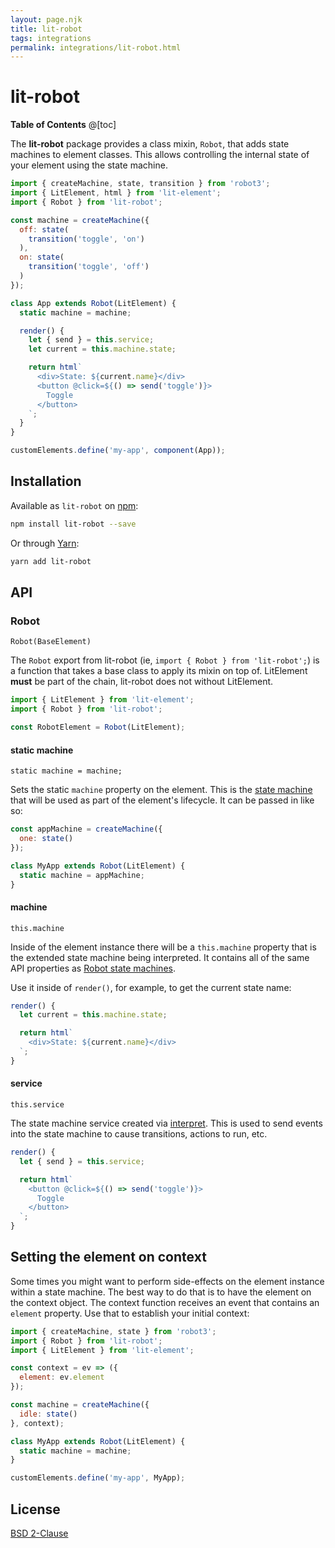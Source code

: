 ```yaml
---
layout: page.njk
title: lit-robot
tags: integrations
permalink: integrations/lit-robot.html
---
```


# lit-robot

__Table of Contents__
@[toc]

The __lit-robot__ package provides a class mixin, `Robot`, that adds state machines to element classes. This allows controlling the internal state of your element using the state machine.

```js
import { createMachine, state, transition } from 'robot3';
import { LitElement, html } from 'lit-element';
import { Robot } from 'lit-robot';

const machine = createMachine({
  off: state(
    transition('toggle', 'on')
  ),
  on: state(
    transition('toggle', 'off')
  )
});

class App extends Robot(LitElement) {
  static machine = machine;

  render() {
    let { send } = this.service;
    let current = this.machine.state;

    return html`
      <div>State: ${current.name}</div>
      <button @click=${() => send('toggle')}>
        Toggle
      </button>
    `;
  }
}

customElements.define('my-app', component(App));
```

## Installation

Available as `lit-robot` on [npm](https://www.npmjs.com/package/lit-robot):

```bash
npm install lit-robot --save
```

Or through [Yarn](https://yarnpkg.com):

```bash
yarn add lit-robot
```

## API

### Robot

<code class="api-signature">Robot(BaseElement)</code>

The `Robot` export from lit-robot (ie, `import { Robot } from 'lit-robot';`) is a function that takes a base class to apply its mixin on top of. LitElement __must__ be part of the chain, lit-robot does not without LitElement.

```js
import { LitElement } from 'lit-element';
import { Robot } from 'lit-robot';

const RobotElement = Robot(LitElement);
```

#### static machine

<code class="api-signature">static machine = machine;</code>

Sets the static `machine` property on the element. This is the [state machine](../api/createMachine.html) that will be used as part of the element's lifecycle. It can be passed in like so:

```js
const appMachine = createMachine({
  one: state()
});

class MyApp extends Robot(LitElement) {
  static machine = appMachine;
}
```

#### machine

<code class="api-signature">this.machine</code>

Inside of the element instance there will be a `this.machine` property that is the extended state machine being interpreted. It contains all of the same API properties as [Robot state machines](../api/createMachine.html).

Use it inside of `render()`, for example, to get the current state name:

```js
render() {
  let current = this.machine.state;

  return html`
    <div>State: ${current.name}</div>
  `;
}
```

#### service

<code class="api-signature">this.service</code>

The state machine service created via [interpret](../api/interpret.html). This is used to send events into the state machine to cause transitions, actions to run, etc.

```js
render() {
  let { send } = this.service;

  return html`
    <button @click=${() => send('toggle')}>
      Toggle
    </button>
  `;
}
```

## Setting the element on context

Some times you might want to perform side-effects on the element instance within a state machine. The best way to do that is to have the element on the context object. The context function receives an event that contains an `element` property. Use that to establish your initial context:

```js
import { createMachine, state } from 'robot3';
import { Robot } from 'lit-robot';
import { LitElement } from 'lit-element';

const context = ev => ({
  element: ev.element
});

const machine = createMachine({
  idle: state()
}, context);

class MyApp extends Robot(LitElement) {
  static machine = machine;
}

customElements.define('my-app', MyApp);
```

## License

[BSD 2-Clause](https://opensource.org/licenses/BSD-2-Clause)